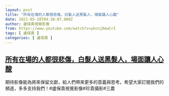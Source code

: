 ```yaml
---
layout: post
title: "所有在場的人都很悲傷，白髮人送黑髮人，場面讓人心酸"
date: 2021-05-28T04:30:07.000Z
author: 盧保貴視覺影像
from: https://www.youtube.com/watch?v=ykcnj0ewCrI
tags: [ 盧保貴 ]
categories: [ 盧保貴 ]
---
```

<!--1622176207000-->
[所有在場的人都很悲傷，白髮人送黑髮人，場面讓人心酸](https://www.youtube.com/watch?v=ykcnj0ewCrI)
------

<div>
期待影像能為將來保留文獻，給人們帶來更多的意義與思考。希望大家訂閱我們的頻道，多多支持我們！#盧保貴視覺影像#珍貴攝影#三農
</div>
